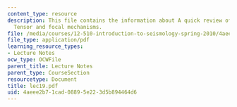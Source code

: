 ```yaml
---
content_type: resource
description: This file contains the information about A quick review of the Moment
  Tensor and focal mechanisms.
file: /media/courses/12-510-introduction-to-seismology-spring-2010/4aeee2b71cad08895e223d5b894464d6_lec19.pdf
file_type: application/pdf
learning_resource_types:
- Lecture Notes
ocw_type: OCWFile
parent_title: Lecture Notes
parent_type: CourseSection
resourcetype: Document
title: lec19.pdf
uid: 4aeee2b7-1cad-0889-5e22-3d5b894464d6
---
```

